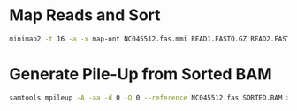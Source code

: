 # Map Reads and Sort
```bash
minimap2 -t 16 -a -x map-ont NC045512.fas.mmi READ1.FASTQ.GZ READ2.FASTQ.GZ | samtools sort --threads 16 -o SORTED.BAM
```

# Generate Pile-Up from Sorted BAM
```bash
samtools mpileup -A -aa -d 0 -Q 0 --reference NC045512.fas SORTED.BAM > PILEUP.TXT
```
